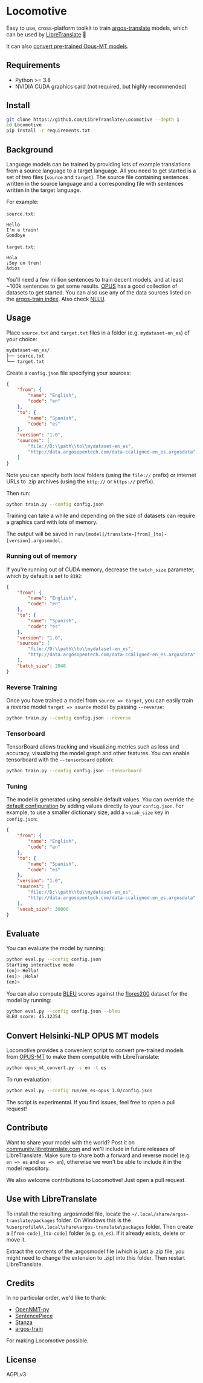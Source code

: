 # Locomotive

Easy to use, cross-platform toolkit to train [argos-translate](https://github.com/argosopentech/argos-translate) models, which can be used by [LibreTranslate](https://github.com/LibreTranslate/LibreTranslate) 🚂

It can also [convert pre-trained Opus-MT models](#convert-helsinki-nlp-opus-mt-models).

## Requirements

 * Python >= 3.8
 * NVIDIA CUDA graphics card (not required, but highly recommended)

## Install

```bash
git clone https://github.com/LibreTranslate/Locomotive --depth 1
cd Locomotive
pip install -r requirements.txt
```

## Background

Language models can be trained by providing lots of example translations from a source language to a target language. All you need to get started is a set of two files (`source` and `target`). The source file containing sentences written in the source language and a corresponding file with sentences written in the target language.

For example:

`source.txt`:

```
Hello
I'm a train!
Goodbye
```

`target.txt`:

```
Hola
¡Soy un tren!
Adiós
```

You'll need a few million sentences to train decent models, and at least ~100k sentences to get some results. [OPUS](https://opus.nlpl.eu/) has a good collection of datasets to get started. You can also use any of the data sources listed on the [argos-train index](https://github.com/argosopentech/argos-train/blob/master/data-index.json). Also check [NLLU](https://nllu.libretranslate.com).

## Usage

Place `source.txt` and `target.txt` files in a folder (e.g. `mydataset-en_es`) of your choice:

```bash
mydataset-en_es/
├── source.txt
└── target.txt
```

Create a `config.json` file specifying your sources:

```json
{
    "from": {
        "name": "English",
        "code": "en"
    },
    "to": {
        "name": "Spanish",
        "code": "es"
    },
    "version": "1.0",
    "sources": [
        "file://D:\\path\\to\\mydataset-en_es",
        "http://data.argosopentech.com/data-ccaligned-en_es.argosdata",
    ]   
}
```

Note you can specify both local folders (using the `file://` prefix) or internet URLs to .zip archives (using the `http://` or `https://` prefix).

Then run:

```bash
python train.py --config config.json
```

Training can take a while and depending on the size of datasets can require a graphics card with lots of memory.

The output will be saved in `run/[model]/translate-[from]_[to]-[version].argosmodel`.

### Running out of memory

If you're running out of CUDA memory, decrease the `batch_size` parameter, which by default is set to `8192`:

```json
{
    "from": {
        "name": "English",
        "code": "en"
    },
    "to": {
        "name": "Spanish",
        "code": "es"
    },
    "version": "1.0",
    "sources": [
        "file://D:\\path\\to\\mydataset-en_es",
        "http://data.argosopentech.com/data-ccaligned-en_es.argosdata",
    ],
    "batch_size": 2048
}
```

### Reverse Training

Once you have trained a model from `source => target`, you can easily train a reverse model `target => source` model by passing `--reverse`:

```bash
python train.py --config config.json --reverse
```

### Tensorboard

TensorBoard allows tracking and visualizing metrics such as loss and accuracy, visualizing the model graph and other features. You can enable tensorboard with the `--tensorboard` option:

```bash
python train.py --config config.json --tensorboard
```

### Tuning

The model is generated using sensible default values. You can override the [default configuration](https://github.com/LibreTranslate/Locomotive/blob/main/train.py#L199) by adding values directly to your `config.json`. For example, to use a smaller dictionary size, add a `vocab_size` key in `config.json`:

```json
{
    "from": {
        "name": "English",
        "code": "en"
    },
    "to": {
        "name": "Spanish",
        "code": "es"
    },
    "version": "1.0",
    "sources": [
        "file://D:\\path\\to\\mydataset-en_es",
        "http://data.argosopentech.com/data-ccaligned-en_es.argosdata",
    ],
    "vocab_size": 30000
}
```

## Evaluate

You can evaluate the model by running:

```bash
python eval.py --config config.json
Starting interactive mode
(en)> Hello!
(es)> ¡Hola!
(en)>
```

You can also compute [BLEU](https://en.wikipedia.org/wiki/BLEU) scores against the [flores200](https://github.com/facebookresearch/flores/blob/main/flores200/README.md) dataset for the model by running:

```bash
python eval.py --config config.json --bleu
BLEU score: 45.12354
```

## Convert Helsinki-NLP OPUS MT models

Locomotive provides a convenient script to convert pre-trained models from [OPUS-MT](https://github.com/Helsinki-NLP/OPUS-MT-train) to make them compatible with LibreTranslate:

```bash
python opus_mt_convert.py -s en -t es
```

To run evaluation:

```bash
python eval.py --config run/en_es-opus_1.0/config.json
```

The script is experimental. If you find issues, feel free to open a pull request!


## Contribute

Want to share your model with the world? Post it on [community.libretranslate.com](https://community.libretranslate.com) and we'll include in future releases of LibreTranslate. Make sure to share both a forward and reverse model (e.g. `en => es` and `es => en`), otherwise we won't be able to include it in the model repository.

We also welcome contributions to Locomotive! Just open a pull request.

## Use with LibreTranslate

To install the resulting .argosmodel file, locate the `~/.local/share/argos-translate/packages` folder. On Windows this is the `%userprofile%\.local\share\argos-translate\packages` folder. Then create a `[from-code]_[to-code]` folder (e.g. `en_es`). If it already exists, delete or move it.

Extract the contents of the .argosmodel file (which is just a .zip file, you might need to change the extension to .zip) into this folder. Then restart LibreTranslate.

## Credits

In no particular order, we'd like to thank:

 * [OpenNMT-py](https://github.com/OpenNMT/OpenNMT-py)
 * [SentencePiece](https://github.com/google/sentencepiece)
 * [Stanza](https://github.com/stanfordnlp/stanza)
 * [argos-train](https://github.com/argosopentech/argos-train)

For making Locomotive possible.

## License

AGPLv3
